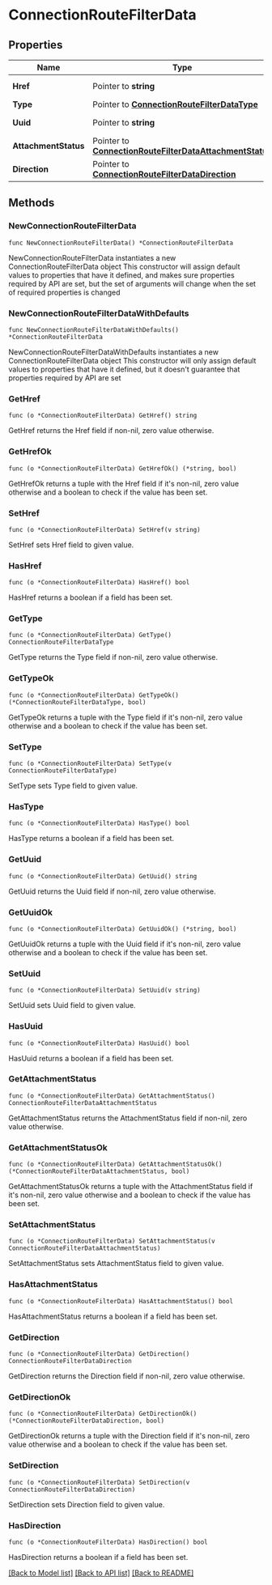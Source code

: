 # ConnectionRouteFilterData

## Properties

Name | Type | Description | Notes
------------ | ------------- | ------------- | -------------
**Href** | Pointer to **string** | Route Filter URI | [optional] 
**Type** | Pointer to [**ConnectionRouteFilterDataType**](ConnectionRouteFilterDataType.md) |  | [optional] 
**Uuid** | Pointer to **string** | Route Filter identifier | [optional] 
**AttachmentStatus** | Pointer to [**ConnectionRouteFilterDataAttachmentStatus**](ConnectionRouteFilterDataAttachmentStatus.md) |  | [optional] 
**Direction** | Pointer to [**ConnectionRouteFilterDataDirection**](ConnectionRouteFilterDataDirection.md) |  | [optional] 

## Methods

### NewConnectionRouteFilterData

`func NewConnectionRouteFilterData() *ConnectionRouteFilterData`

NewConnectionRouteFilterData instantiates a new ConnectionRouteFilterData object
This constructor will assign default values to properties that have it defined,
and makes sure properties required by API are set, but the set of arguments
will change when the set of required properties is changed

### NewConnectionRouteFilterDataWithDefaults

`func NewConnectionRouteFilterDataWithDefaults() *ConnectionRouteFilterData`

NewConnectionRouteFilterDataWithDefaults instantiates a new ConnectionRouteFilterData object
This constructor will only assign default values to properties that have it defined,
but it doesn't guarantee that properties required by API are set

### GetHref

`func (o *ConnectionRouteFilterData) GetHref() string`

GetHref returns the Href field if non-nil, zero value otherwise.

### GetHrefOk

`func (o *ConnectionRouteFilterData) GetHrefOk() (*string, bool)`

GetHrefOk returns a tuple with the Href field if it's non-nil, zero value otherwise
and a boolean to check if the value has been set.

### SetHref

`func (o *ConnectionRouteFilterData) SetHref(v string)`

SetHref sets Href field to given value.

### HasHref

`func (o *ConnectionRouteFilterData) HasHref() bool`

HasHref returns a boolean if a field has been set.

### GetType

`func (o *ConnectionRouteFilterData) GetType() ConnectionRouteFilterDataType`

GetType returns the Type field if non-nil, zero value otherwise.

### GetTypeOk

`func (o *ConnectionRouteFilterData) GetTypeOk() (*ConnectionRouteFilterDataType, bool)`

GetTypeOk returns a tuple with the Type field if it's non-nil, zero value otherwise
and a boolean to check if the value has been set.

### SetType

`func (o *ConnectionRouteFilterData) SetType(v ConnectionRouteFilterDataType)`

SetType sets Type field to given value.

### HasType

`func (o *ConnectionRouteFilterData) HasType() bool`

HasType returns a boolean if a field has been set.

### GetUuid

`func (o *ConnectionRouteFilterData) GetUuid() string`

GetUuid returns the Uuid field if non-nil, zero value otherwise.

### GetUuidOk

`func (o *ConnectionRouteFilterData) GetUuidOk() (*string, bool)`

GetUuidOk returns a tuple with the Uuid field if it's non-nil, zero value otherwise
and a boolean to check if the value has been set.

### SetUuid

`func (o *ConnectionRouteFilterData) SetUuid(v string)`

SetUuid sets Uuid field to given value.

### HasUuid

`func (o *ConnectionRouteFilterData) HasUuid() bool`

HasUuid returns a boolean if a field has been set.

### GetAttachmentStatus

`func (o *ConnectionRouteFilterData) GetAttachmentStatus() ConnectionRouteFilterDataAttachmentStatus`

GetAttachmentStatus returns the AttachmentStatus field if non-nil, zero value otherwise.

### GetAttachmentStatusOk

`func (o *ConnectionRouteFilterData) GetAttachmentStatusOk() (*ConnectionRouteFilterDataAttachmentStatus, bool)`

GetAttachmentStatusOk returns a tuple with the AttachmentStatus field if it's non-nil, zero value otherwise
and a boolean to check if the value has been set.

### SetAttachmentStatus

`func (o *ConnectionRouteFilterData) SetAttachmentStatus(v ConnectionRouteFilterDataAttachmentStatus)`

SetAttachmentStatus sets AttachmentStatus field to given value.

### HasAttachmentStatus

`func (o *ConnectionRouteFilterData) HasAttachmentStatus() bool`

HasAttachmentStatus returns a boolean if a field has been set.

### GetDirection

`func (o *ConnectionRouteFilterData) GetDirection() ConnectionRouteFilterDataDirection`

GetDirection returns the Direction field if non-nil, zero value otherwise.

### GetDirectionOk

`func (o *ConnectionRouteFilterData) GetDirectionOk() (*ConnectionRouteFilterDataDirection, bool)`

GetDirectionOk returns a tuple with the Direction field if it's non-nil, zero value otherwise
and a boolean to check if the value has been set.

### SetDirection

`func (o *ConnectionRouteFilterData) SetDirection(v ConnectionRouteFilterDataDirection)`

SetDirection sets Direction field to given value.

### HasDirection

`func (o *ConnectionRouteFilterData) HasDirection() bool`

HasDirection returns a boolean if a field has been set.


[[Back to Model list]](../README.md#documentation-for-models) [[Back to API list]](../README.md#documentation-for-api-endpoints) [[Back to README]](../README.md)


